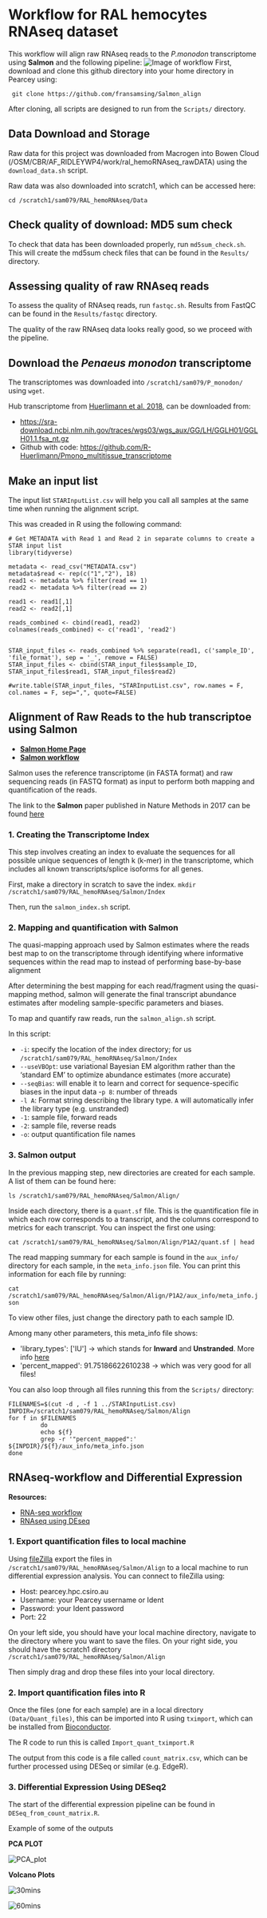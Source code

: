 # Workflow for RAL hemocytes RNAseq dataset
This workflow will align raw RNAseq reads to the *P.monodon* transcriptome using **Salmon** and the following pipeline: 
![Image of workflow](https://github.com/fransamsing/Salmon_align/blob/master/Docs/Analysis_pipeline.png)
First, download and clone this github directory into your home directory in Pearcey using:

``` git clone https://github.com/fransamsing/Salmon_align``` 

After cloning, all scripts are designed to run from the ```Scripts/``` directory.

## Data Download and Storage

Raw data for this project was downloaded from Macrogen into Bowen Cloud (/OSM/CBR/AF_RIDLEYWP4/work/ral_hemoRNAseq_rawDATA) using the ```download_data.sh``` script. 

Raw data was also downloaded into scratch1, which can be accessed here:

```cd /scratch1/sam079/RAL_hemoRNAseq/Data```

## Check quality of download: MD5 sum check

To check that data has been downloaded properly, run ```md5sum_check.sh```. This will create the md5sum check files that can be found in the ```Results/``` directory. 

## Assessing quality of raw RNAseq reads

To assess the quality of RNAseq reads, run ```fastqc.sh```. Results from FastQC can be found in the ```Results/fastqc``` directory. 

The quality of the raw RNAseq data looks really good, so we proceed with the pipeline. 

## Download the *Penaeus monodon* transcriptome

The transcriptomes was downloaded into ```/scratch1/sam079/P_monodon/``` using ```wget```.

Hub transcriptome from [Huerlimann et al. 2018](https://www.nature.com/articles/s41598-018-31148-4), can be downloaded from:

* https://sra-download.ncbi.nlm.nih.gov/traces/wgs03/wgs_aux/GG/LH/GGLH01/GGLH01.1.fsa_nt.gz
* Github with code: https://github.com/R-Huerlimann/Pmono_multitissue_transcriptome

## Make an input list

The input list ```STARInputList.csv``` will help you call all samples at the same time when running the alignment script. 

This was creaded in R using the following command: 

```
# Get METADATA with Read 1 and Read 2 in separate columns to create a STAR input list
library(tidyverse)

metadata <- read_csv("METADATA.csv")
metadata$read <- rep(c("1","2"), 18)
read1 <- metadata %>% filter(read == 1)
read2 <- metadata %>% filter(read == 2)

read1 <- read1[,1]
read2 <- read2[,1]

reads_combined <- cbind(read1, read2)
colnames(reads_combined) <- c('read1', 'read2')


STAR_input_files <- reads_combined %>% separate(read1, c('sample_ID', 'file_format'), sep = '_', remove = FALSE)
STAR_input_files <- cbind(STAR_input_files$sample_ID, STAR_input_files$read1, STAR_input_files$read2)

#write.table(STAR_input_files, "STARInputList.csv", row.names = F, col.names = F, sep=",", quote=FALSE)
```
## Alignment of Raw Reads to the hub transcriptoe using Salmon 

- [**Salmon Home Page**](https://combine-lab.github.io/salmon/)
- [**Salmon workflow**](https://hbctraining.github.io/Intro-to-rnaseq-hpc-salmon/lessons/04_quasi_alignment_salmon.html)

Salmon uses the reference transcriptome (in FASTA format) and raw sequencing reads (in FASTQ format) as input to perform both mapping and quantification of the reads.

The link to the **Salmon** paper published in Nature Methods in 2017 can be found [here](https://www.nature.com/articles/nmeth.4197)

### 1. Creating the Transcriptome Index

This step involves creating an index to evaluate the sequences for all possible unique sequences of length k (k-mer) in the transcriptome, which includes all known transcripts/splice isoforms for all genes.

First, make a directory in scratch to save the index. 
```mkdir /scratch1/sam079/RAL_hemoRNAseq/Salmon/Index```

Then, run the ```salmon_index.sh``` script. 

### 2. Mapping and quantification with Salmon

The quasi-mapping approach used by Salmon estimates where the reads best map to on the transcriptome through identifying where informative sequences within the read map to instead of performing base-by-base alignment

After determining the best mapping for each read/fragment using the quasi-mapping method, salmon will generate the final transcript abundance estimates after modeling sample-specific parameters and biases. 

To map and quantify raw reads, run the ```salmon_align.sh``` script. 

In this script: 

- ```-i```: specify the location of the index directory; for us ```/scratch1/sam079/RAL_hemoRNAseq/Salmon/Index```
- ```--useVBOpt```: use variational Bayesian EM algorithm rather than the ‘standard EM’ to optimize abundance estimates (more accurate)
- ```--seqBias```: will enable it to learn and correct for sequence-specific biases in the input data
-```p 8```: number of threads
- ```-l A```: Format string describing the library type. ```A``` will automatically infer the library type (e.g. unstranded)
- ```-1```: sample file, forward reads
- ```-2```: sample file, reverse reads
- ```-o```: output quantification file names

### 3. Salmon output

In the previous mapping step, new directories are created for each sample. A list of them can be found here: 

```ls /scratch1/sam079/RAL_hemoRNAseq/Salmon/Align/```

Inside each directory, there is a ```quant.sf``` file. This is the quantification file in which each row corresponds to a transcript, and the columns correspond to metrics for each transcript. You can inspect the first one using:

```cat /scratch1/sam079/RAL_hemoRNAseq/Salmon/Align/P1A2/quant.sf | head```

The read mapping summary for each sample is found in the ```aux_info/``` directory for each sample, in the ```meta_info.json``` file. You can print this information for each file by running:

```cat /scratch1/sam079/RAL_hemoRNAseq/Salmon/Align/P1A2/aux_info/meta_info.json```

To view other files, just change the directory path to each sample ID. 

Among many other parameters, this meta_info file shows: 

- 'library_types': ['IU'] -> which stands for **Inward** and **Unstranded**. More info [here](https://salmon.readthedocs.io/en/latest/salmon.html#what-s-this-libtype)
- 'percent_mapped': 91.75186622610238 -> which was very good for all files! 

You can also loop through all files running this from the ```Scripts/``` directory:

```
FILENAMES=$(cut -d , -f 1 ../STARInputList.csv)
INPDIR=/scratch1/sam079/RAL_hemoRNAseq/Salmon/Align
for f in $FILENAMES
         do 
         echo ${f}
         grep -r '"percent_mapped":'  ${INPDIR}/${f}/aux_info/meta_info.json
done 
```

## RNAseq-workflow and Differential Expression

**Resources:**
- [RNA-seq workflow](https://bioconductor.org/packages/release/workflows/vignettes/rnaseqGene/inst/doc/rnaseqGene.html)
- [RNAseq using DEseq](https://bioconductor.org/packages/release/bioc/vignettes/DESeq2/inst/doc/DESeq2.html)

### 1. Export quantification files to local machine 

Using [fileZilla](https://filezilla-project.org/) export the files in ```/scratch1/sam079/RAL_hemoRNAseq/Salmon/Align``` to a local machine to run differential expression analysis. You can connect to fileZilla using:

- Host: pearcey.hpc.csiro.au
- Username: your Pearcey username or Ident
- Password: your Ident password
- Port: 22

On your left side, you should have your local machine directory, navigate to the directory where you want to save the files. On your right side, you should have the scratch1 directory ```/scratch1/sam079/RAL_hemoRNAseq/Salmon/Align```

Then simply drag and drop these files into your local directory. 

### 2. Import quantification files into R 

Once the files (one for each sample) are in a local directory ```(Data/Quant_files)```, this can be imported into R using ```tximport```, which can be installed from [Bioconductor](https://bioconductor.riken.jp/packages/3.7/bioc/vignettes/tximport/inst/doc/tximport.html).

The R code to run this is called ```Import_quant_tximport.R```

The output from this code is a file called ```count_matrix.csv```, which can be further processed using DESeq or similar (e.g. EdgeR). 

### 3. Differential Expression Using DESeq2

The start of the differential expression pipeline can be found in ```DESeq_from_count_matrix.R```. 

Example of some of the outputs

**PCA PLOT**

![PCA_plot](https://github.com/fransamsing/Salmon_align/blob/master/Results/PCA_plot.png)

**Volcano Plots**

![30mins](https://github.com/fransamsing/Salmon_align/blob/master/Results/volcano_plot_30mins.png)


![60mins](https://github.com/fransamsing/Salmon_align/blob/master/Results/volcano_plot_60mins.png)











